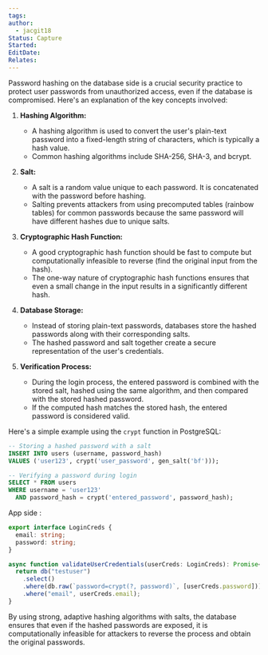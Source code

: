 ```yaml
---
tags: 
author:
  - jacgit18
Status: Capture
Started: 
EditDate: 
Relates:
---
```

Password hashing on the database side is a crucial security practice to protect user passwords from unauthorized access, even if the database is compromised. Here's an explanation of the key concepts involved:

1. **Hashing Algorithm:**
   - A hashing algorithm is used to convert the user's plain-text password into a fixed-length string of characters, which is typically a hash value.
   - Common hashing algorithms include SHA-256, SHA-3, and bcrypt.

2. **Salt:**
   - A salt is a random value unique to each password. It is concatenated with the password before hashing.
   - Salting prevents attackers from using precomputed tables (rainbow tables) for common passwords because the same password will have different hashes due to unique salts.

3. **Cryptographic Hash Function:**
   - A good cryptographic hash function should be fast to compute but computationally infeasible to reverse (find the original input from the hash).
   - The one-way nature of cryptographic hash functions ensures that even a small change in the input results in a significantly different hash.

4. **Database Storage:**
   - Instead of storing plain-text passwords, databases store the hashed passwords along with their corresponding salts.
   - The hashed password and salt together create a secure representation of the user's credentials.

5. **Verification Process:**
   - During the login process, the entered password is combined with the stored salt, hashed using the same algorithm, and then compared with the stored hashed password.
   - If the computed hash matches the stored hash, the entered password is considered valid.

Here's a simple example using the `crypt` function in PostgreSQL:

```sql
-- Storing a hashed password with a salt
INSERT INTO users (username, password_hash)
VALUES ('user123', crypt('user_password', gen_salt('bf')));

-- Verifying a password during login
SELECT * FROM users
WHERE username = 'user123'
  AND password_hash = crypt('entered_password', password_hash);
```

App side :


```typescript
export interface LoginCreds {
  email: string;
  password: string;
}

async function validateUserCredentials(userCreds: LoginCreds): Promise<any> {
  return db("testuser")
    .select()
    .where(db.raw(`password=crypt(?, password)`, [userCreds.password]))
    .where("email", userCreds.email);
}
```


By using strong, adaptive hashing algorithms with salts, the database ensures that even if the hashed passwords are exposed, it is computationally infeasible for attackers to reverse the process and obtain the original passwords.
